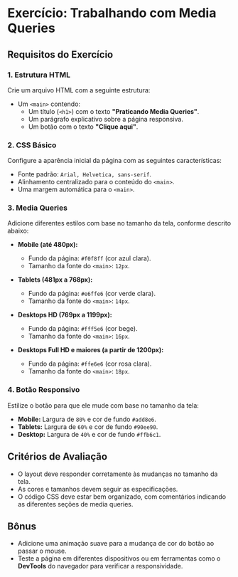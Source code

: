 # Exercício: Trabalhando com Media Queries

## Requisitos do Exercício

### 1. Estrutura HTML
Crie um arquivo HTML com a seguinte estrutura:
- Um `<main>` contendo:
  - Um título (`<h1>`) com o texto **"Praticando Media Queries"**.
  - Um parágrafo explicativo sobre a página responsiva.
  - Um botão com o texto **"Clique aqui"**.

### 2. CSS Básico
Configure a aparência inicial da página com as seguintes características:
- Fonte padrão: `Arial, Helvetica, sans-serif`.
- Alinhamento centralizado para o conteúdo do `<main>`.
- Uma margem automática para o `<main>`.

### 3. Media Queries
Adicione diferentes estilos com base no tamanho da tela, conforme descrito abaixo:

- **Mobile (até 480px):**
  - Fundo da página: `#f0f8ff` (cor azul clara).
  - Tamanho da fonte do `<main>`: `12px`.

- **Tablets (481px a 768px):**
  - Fundo da página: `#e6ffe6` (cor verde clara).
  - Tamanho da fonte do `<main>`: `14px`.

- **Desktops HD (769px a 1199px):**
  - Fundo da página: `#fff5e6` (cor bege).
  - Tamanho da fonte do `<main>`: `16px`.

- **Desktops Full HD e maiores (a partir de 1200px):**
  - Fundo da página: `#ffe6e6` (cor rosa clara).
  - Tamanho da fonte do `<main>`: `18px`.

### 4. Botão Responsivo
Estilize o botão para que ele mude com base no tamanho da tela:
- **Mobile:** Largura de `80%` e cor de fundo `#add8e6`.
- **Tablets:** Largura de `60%` e cor de fundo `#90ee90`.
- **Desktop:** Largura de `40%` e cor de fundo `#ffb6c1`.

## Critérios de Avaliação
- O layout deve responder corretamente às mudanças no tamanho da tela.
- As cores e tamanhos devem seguir as especificações.
- O código CSS deve estar bem organizado, com comentários indicando as diferentes seções de media queries.

## Bônus
- Adicione uma animação suave para a mudança de cor do botão ao passar o mouse.
- Teste a página em diferentes dispositivos ou em ferramentas como o **DevTools** do navegador para verificar a responsividade.